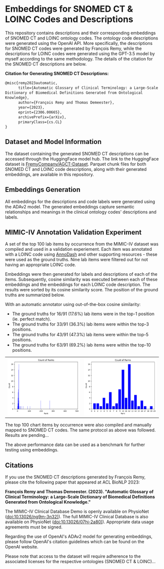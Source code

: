 # Embeddings for SNOMED CT & LOINC Codes and Descriptions

This repository contains descriptions and their corresponding embeddings of SNOMED CT and LOINC ontology codes. The ontology code descriptions were generated using the OpenAI API. More specifically, the descriptions for SNOMED CT codes were generated by François Remy, while the descriptions for LOINC codes were generated using the GPT-3.5 model by myself according to the same methodology. The details of the citation for the SNOMED CT descriptions are below.

**Citation for Generating SNOMED CT Descriptions:**
```
@misc{remy2023automatic,
      title={Automatic Glossary of Clinical Terminology: a Large-Scale Dictionary of Biomedical Definitions Generated from Ontological Knowledge}, 
      author={François Remy and Thomas Demeester},
      year={2023},
      eprint={2306.00665},
      archivePrefix={arXiv},
      primaryClass={cs.CL}
}
```

## Dataset and Model Information

The dataset containing the generated SNOMED CT descriptions can be accessed through the HuggingFace model hub. The link to the HuggingFace dataset is [FremyCompany/AGCT-Dataset](https://huggingface.co/datasets/FremyCompany/AGCT-Dataset). Parquet chunk files for both SNOMED CT and LOINC code descriptions, along with their generated embeddings, are available in this repository.

## Embeddings Generation

All embeddings for the descriptions and code labels were generated using the ADAv2 model. The generated embeddings capture semantic relationships and meanings in the clinical ontology codes' descriptions and labels.

## MIMIC-IV Annotation Validation Experiment

A set of the top 100 lab items by occurrence from the MIMIC-IV dataset was compiled and used in a validation experiement. Each item was annotated with a LOINC code using [AnnoDash](https://github.com/justin13601/AnnoDash) and other supporting resources - these were used as the ground truths. Nine lab items were filtered out for not having an appropriate LOINC code. 

Embeddings were then generated for labels and descriptions of each of the items. Subsequently, cosine similarity was executed between each of these embeddings and the embeddings for each LOINC code description. The results were sorted by its cosine similarity score. The position of the ground truths are summarized below.

With an automatic annotator using out-of-the-box cosine similarity:
 - The ground truths for 16/91 (17.6%) lab items were in the top-1 position (ie. perfect match).
 - The ground truths for 33/91 (36.3%) lab items were within the top-3 positions.
 - The ground truths for 43/91 (47.3%) lab items were within the top-5 positions.
 - The ground truths for 63/91 (69.2%) lab items were within the top-10 positions.

<table>
  <tr>
    <td>
      <img src="plot1.png" alt="Overall summary of rankings.">
    </td>
    <td>
      <img src="plot2.png" alt="Summary of items with ground truths within the top 10 of rankings.">
    </td>
  </tr>
</table>

The top 100 chart items by occurrence were also compiled and manually mapped to SNOMED CT codes. The same protocol as above was followed. Results are pending... 

The above performance data can be used as a benchmark for further testing using embeddings.

## Citations

If you use the SNOMED CT descriptions generated by François Remy, please cite the following paper that appeared at ACL BioNLP 2023:

**François Remy and Thomas Demeester. (2023). "Automatic Glossary of Clinical Terminology: a Large-Scale Dictionary of Biomedical Definitions Generated from Ontological Knowledge."**

The MIMIC-IV Clinical Database Demo is openly available on PhysioNet ([doi:10.13026/ng9m-3n32)](https://doi.org/10.13026/ng9m-3n32)). The full MIMIC-IV Clinical Database is also available on PhysioNet ([doi:10.13026/07hj-2a80)](https://doi.org/10.13026/07hj-2a80)). Appropriate data usage agreements must be signed.

Regarding the use of OpenAI's ADAv2 model for generating embeddings, please follow OpenAI's citation guidelines which can be found on the OpenAI website.

Please note that access to the dataset will require adherence to the associated licenses for the respective ontologies (SNOMED CT & LOINC)...
